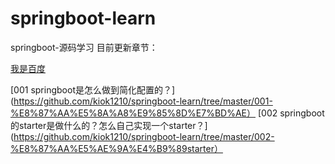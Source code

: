 # springboot-learn
springboot-源码学习
目前更新章节：

[我是百度](http://baidu.com)

[001 springboot是怎么做到简化配置的？](https://github.com/kiok1210/springboot-learn/tree/master/001-%E8%87%AA%E5%8A%A8%E9%85%8D%E7%BD%AE）
[002 springboot的starter是做什么的？怎么自己实现一个starter？](https://github.com/kiok1210/springboot-learn/tree/master/002-%E8%87%AA%E5%AE%9A%E4%B9%89starter）
